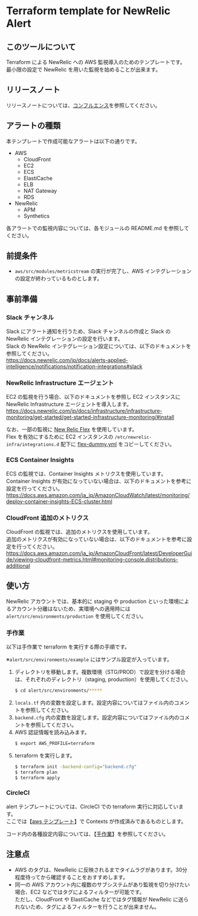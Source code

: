 # Terraform template for NewRelic Alert

## このツールについて

Terraform による NewRelic への AWS 監視導入のためのテンプレートです。  
最小限の設定で NewRelic を用いた監視を始めることが出来ます。

## リリースノート

リリースノートについては、[コンフルエンス](https://confl.arms.dmm.com/pages/viewpage.action?pageId=1090676546)を参照してください。

## アラートの種類

本テンプレートで作成可能なアラートは以下の通りです。

* AWS
  * CloudFront
  * EC2
  * ECS
  * ElastiCache
  * ELB
  * NAT Gateway
  * RDS
* NewRelic
  * APM
  * Synthetics

各アラートでの監視内容については、各モジュールの README.md を参照してください。

## 前提条件

* `aws/src/modules/metricstream` の実行が完了し、AWS インテグレーションの設定が終わっているものとします。

## 事前準備

### Slack チャンネル

Slack にアラート通知を行うため、Slack チャンネルの作成と Slack の NewRelic インテグレーションの設定を行います。  
Slack の NewRelic インテグレーション設定については、以下のドキュメントを参照してください。  
https://docs.newrelic.com/jp/docs/alerts-applied-intelligence/notifications/notification-integrations#slack

### NewRelic Infrastructure エージェント

EC2 の監視を行う場合、以下のドキュメントを参照し EC2 インスタンスに NewRelic Infrastructure エージェントを導入します。  
https://docs.newrelic.com/jp/docs/infrastructure/infrastructure-monitoring/get-started/get-started-infrastructure-monitoring/#install

なお、一部の監視に [New Relic Flex](https://docs.newrelic.com/jp/docs/integrations/host-integrations/host-integrations-list/flex-integration-tool-build-your-own-integration/) を使用しています。  
Flex を有効にするために EC2 インスタンスの `/etc/newrelic-infra/integrations.d` 配下に [flex-dummy.yml](src/modules/ec2/flex-dummy.yml) をコピーしてください。

### ECS Container Insights

ECS の監視では、Container Insights メトリクスを使用しています。  
Container Insights が有効になっていない場合は、以下のドキュメントを参考に設定を行ってください。  
https://docs.aws.amazon.com/ja_jp/AmazonCloudWatch/latest/monitoring/deploy-container-insights-ECS-cluster.html

### CloudFront 追加のメトリクス

CloudFront の監視では、追加のメトリクスを使用しています。  
追加のメトリクスが有効になっていない場合は、以下のドキュメントを参考に設定を行ってください。  
https://docs.aws.amazon.com/ja_jp/AmazonCloudFront/latest/DeveloperGuide/viewing-cloudfront-metrics.html#monitoring-console.distributions-additional

## 使い方

NewRelic アカウントでは、基本的に staging や production といった環境によるアカウント分離はないため、実環境への適用時には `alert/src/environments/production` を使用してください。

### 手作業

以下は手作業で terraform を実行する際の手順です。

※`alert/src/environments/example` にはサンプル設定が入っています。

1. ディレクトリを移動します。複数環境（STG/PROD）で設定を分ける場合は、それぞれのディレクトリ（staging, production）を使用してください。
    ```bash
    $ cd alert/src/environments/*****
    ```
2. `locals.tf` 内の変数を設定します。設定内容についてはファイル内のコメントを参照してください。
3. `backend.cfg` 内の変数を設定します。設定内容についてはファイル内のコメントを参照してください。
4. AWS 認証情報を読み込みます。
    ```bash
    $ export AWS_PROFILE=terraform
    ```
5. terraform を実行します。
    ```bash
    $ terraform init -backend-config="backend.cfg"
    $ terraform plan
    $ terraform apply
    ```

### CircleCI

alert テンプレートについては、CircleCI での terraform 実行に対応しています。  
ここでは【[aws テンプレート](../aws/README.md#CircleCI)】で Contexts が作成済みであるものとします。

コード内の各種設定内容については、【[手作業](../alert/README.md#手作業)】を参照してください。

## 注意点

* AWS のタグは、NewRelic に反映されるまでタイムラグがあります。30分程度待ってから確認することをおすすめします。
* 同一の AWS アカウント内に複数のサブシステムがあり監視を切り分けたい場合、EC2 などではタグによるフィルターが可能です。  
  ただし、CloudFront や ElastiCache などではタグ情報が NewRelic に送られないため、タグによるフィルターを行うことが出来ません。
